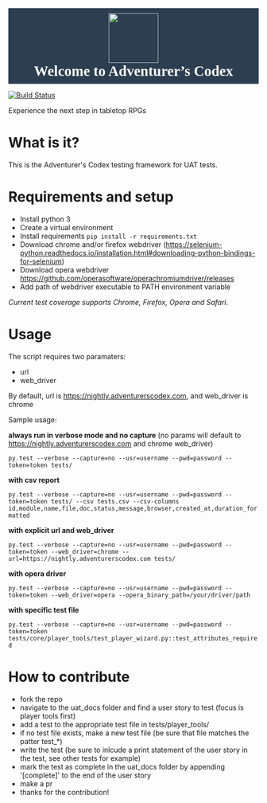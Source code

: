 <div style="background-color:#2c3e50;">
<h1 style="text-align: center; margin-top: 0.0em; margin-bottom: 0.5em; padding-bottom:0.3em; font-size: 29px; font-family: HelveticaNeue-Bold; page-break-inside: avoid; page-break-after: avoid; color: rgb(51, 51, 51); font-style: normal; color:white;">
<center><img class="tl-email-image" data-id="455053" height="100" src="https://adventurerscodex.com/images/logo-full-circle.png" style="padding-top: 10px; width: 100px; max-width: 100px;" width="100" /></center>
Welcome to Adventurer&rsquo;s&nbsp;Codex</h1>
</div>

[![Build Status](https://travis-ci.org/adventurerscodex/uat.svg?branch=master)](https://travis-ci.org/adventurerscodex/uat)

Experience the next step in tabletop RPGs

What is it?
===========
This is the Adventurer's Codex testing framework for UAT tests.

Requirements and setup
======================

* Install python 3
* Create a virtual environment
* Install requirements `pip install -r requirements.txt`
* Download chrome and/or firefox webdriver (https://selenium-python.readthedocs.io/installation.html#downloading-python-bindings-for-selenium)
* Download opera webdriver https://github.com/operasoftware/operachromiumdriver/releases
* Add path of webdriver executable to PATH environment variable

*Current test coverage supports Chrome, Firefox, Opera and Safari*.

Usage
=====

The script requires two paramaters:

* url
* web_driver

By default, url is https://nightly.adventurerscodex.com, and web_driver is chrome

Sample usage:

**always run in verbose mode and no capture** (no params will default to https://nightly.adventurerscodex.com and chrome web_driver)

`py.test --verbose --capture=no --usr=username --pwd=password --token=token tests/`

**with csv report**

`py.test --verbose --capture=no --usr=username --pwd=password --token=token tests/ --csv tests.csv --csv-columns id,module,name,file,doc,status,message,browser,created_at,duration_formatted`

**with explicit url and web_driver**

`py.test --verbose --capture=no --usr=username --pwd=password --token=token --web_driver=chrome --url=https://nightly.adventurerscodex.com tests/`

**with opera driver**

`py.test --verbose --capture=no --usr=username --pwd=password --token=token --web_driver=opera --opera_binary_path=/your/driver/path`

**with specific test file**

`py.test --verbose --capture=no --usr=username --pwd=password --token=token tests/core/player_tools/test_player_wizard.py::test_attributes_required`

How to contribute
=================

* fork the repo
* navigate to the uat_docs folder and find a user story to test (focus is player tools first)
* add a test to the appropriate test file in tests/player_tools/
* if no test file exists, make a new test file (be sure that file matches the patter test_*)
* write the test (be sure to inlcude a print statement of the user story in the test, see other tests for example)
* mark the test as complete in the uat_docs folder by appending '[complete]' to the end of the user story
* make a pr
* thanks for the contribution!
